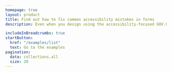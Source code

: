 ```yaml
---
homepage: true
layout: product
title: Find out how to fix common accessibility mistakes in forms
description: Even when you design using the accessibility-focused GOV.UK Frontend (as documented in the GOV.UK Design System), there are several pitfalls that can create accessibility issues. 

includeInBreadcrumbs: true
startButton:
  href: "/examples/list"
  text: Go to the examples
pagination:
  data: collections.all
  size: 20
---
```

